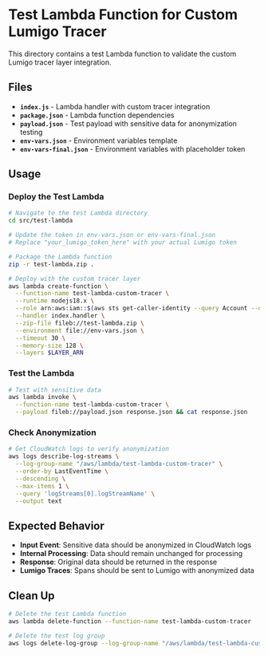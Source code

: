 # Test Lambda Function for Custom Lumigo Tracer

This directory contains a test Lambda function to validate the custom Lumigo tracer layer integration.

## Files

- **`index.js`** - Lambda handler with custom tracer integration
- **`package.json`** - Lambda function dependencies
- **`payload.json`** - Test payload with sensitive data for anonymization testing
- **`env-vars.json`** - Environment variables template
- **`env-vars-final.json`** - Environment variables with placeholder token

## Usage

### Deploy the Test Lambda

```bash
# Navigate to the test Lambda directory
cd src/test-lambda

# Update the token in env-vars.json or env-vars-final.json
# Replace "your_lumigo_token_here" with your actual Lumigo token

# Package the Lambda function
zip -r test-lambda.zip .

# Deploy with the custom tracer layer
aws lambda create-function \
  --function-name test-lambda-custom-tracer \
  --runtime nodejs18.x \
  --role arn:aws:iam::$(aws sts get-caller-identity --query Account --output text):role/lambda-execution-role \
  --handler index.handler \
  --zip-file fileb://test-lambda.zip \
  --environment file://env-vars.json \
  --timeout 30 \
  --memory-size 128 \
  --layers $LAYER_ARN
```

### Test the Lambda

```bash
# Test with sensitive data
aws lambda invoke \
  --function-name test-lambda-custom-tracer \
  --payload fileb://payload.json response.json && cat response.json
```

### Check Anonymization

```bash
# Get CloudWatch logs to verify anonymization
aws logs describe-log-streams \
  --log-group-name "/aws/lambda/test-lambda-custom-tracer" \
  --order-by LastEventTime \
  --descending \
  --max-items 1 \
  --query 'logStreams[0].logStreamName' \
  --output text
```

## Expected Behavior

- **Input Event**: Sensitive data should be anonymized in CloudWatch logs
- **Internal Processing**: Data should remain unchanged for processing
- **Response**: Original data should be returned in the response
- **Lumigo Traces**: Spans should be sent to Lumigo with anonymized data

## Clean Up

```bash
# Delete the test Lambda function
aws lambda delete-function --function-name test-lambda-custom-tracer

# Delete the test log group
aws logs delete-log-group --log-group-name "/aws/lambda/test-lambda-custom-tracer"
```
